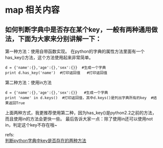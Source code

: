 # map 相关内容



## 如何判断字典中是否存在某个key，一般有两种通用做法，下面为大家来分别讲解一下：

第一种方法：使用自带函数实现。 在python的字典的属性方法里面有一个has_key()方法，这个方法使用起来非常简单。
	
	d = {'name':{},'age':{},'sex':{}}  #生成一个字典
	print d.has_key('name')  #打印返回值   #打印返回值
第二种方法：使用in方法

	d = {'name':{},'age':{},'sex':{}}   #生成一个字典
	print 'name' in d.keys()  #打印返回值，其中d.keys()是列出字典所有的key  #结果返回True
上面两种方式，我更推荐使用第二种，因为has_key()是python2.2之前的方法，而且使用in的方法会更快一些。
最后告诉大家一点：除了使用in还可以使用not in，判定这个key不存在哦~


refs:  
[判断python字典中key是否存在的两种方法](http://www.pythontab.com/html/2012/pythonjichu_1227/67.html)  